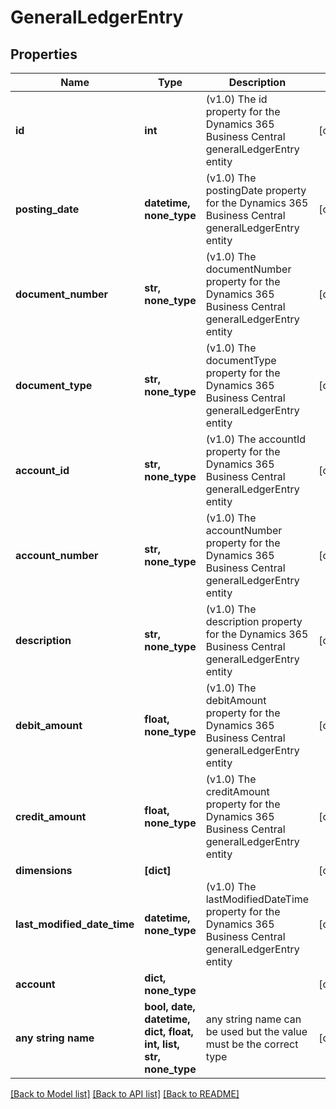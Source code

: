 # GeneralLedgerEntry


## Properties
Name | Type | Description | Notes
------------ | ------------- | ------------- | -------------
**id** | **int** | (v1.0) The id property for the Dynamics 365 Business Central generalLedgerEntry entity | [optional] 
**posting_date** | **datetime, none_type** | (v1.0) The postingDate property for the Dynamics 365 Business Central generalLedgerEntry entity | [optional] 
**document_number** | **str, none_type** | (v1.0) The documentNumber property for the Dynamics 365 Business Central generalLedgerEntry entity | [optional] 
**document_type** | **str, none_type** | (v1.0) The documentType property for the Dynamics 365 Business Central generalLedgerEntry entity | [optional] 
**account_id** | **str, none_type** | (v1.0) The accountId property for the Dynamics 365 Business Central generalLedgerEntry entity | [optional] 
**account_number** | **str, none_type** | (v1.0) The accountNumber property for the Dynamics 365 Business Central generalLedgerEntry entity | [optional] 
**description** | **str, none_type** | (v1.0) The description property for the Dynamics 365 Business Central generalLedgerEntry entity | [optional] 
**debit_amount** | **float, none_type** | (v1.0) The debitAmount property for the Dynamics 365 Business Central generalLedgerEntry entity | [optional] 
**credit_amount** | **float, none_type** | (v1.0) The creditAmount property for the Dynamics 365 Business Central generalLedgerEntry entity | [optional] 
**dimensions** | **[dict]** |  | [optional] 
**last_modified_date_time** | **datetime, none_type** | (v1.0) The lastModifiedDateTime property for the Dynamics 365 Business Central generalLedgerEntry entity | [optional] 
**account** | **dict, none_type** |  | [optional] 
**any string name** | **bool, date, datetime, dict, float, int, list, str, none_type** | any string name can be used but the value must be the correct type | [optional]

[[Back to Model list]](../README.md#documentation-for-models) [[Back to API list]](../README.md#documentation-for-api-endpoints) [[Back to README]](../README.md)



